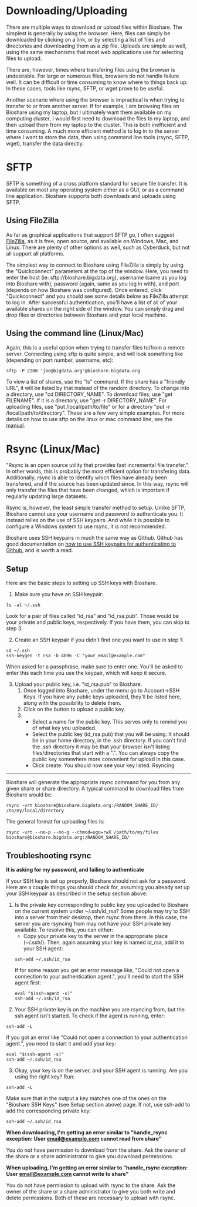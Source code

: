Downloading/Uploading
=====================

There are multiple ways to download or upload files within Bioshare.  The simplest is generally by using the browser.  Here, files can simply be downloaded by clicking on a link, or by selecting a list of files and directories and downloading them as a zip file.  Uploads are simple as well, using the same mechanisms that most web applications use for selecting files to upload.

There are, however, times where transfering files using the browser is undesirable.  For large or numerous files, browsers do not handle failure well.  It can be difficult or time consuming to know where to things back up.  In these cases, tools like rsync, SFTP, or wget prove to be useful.

Another scenario where using the browser is impractical is when trying to transfer to or from another server.  If for example, I am browsing files on Bioshare using my laptop, but I ultimately want them available on my computing cluster, I would first need to download the files to my laptop, and then upload them from my laptop to the cluster.  This is both inefficient and time consuming.  A much more efficient method is to log in to the server where I want to store the data, then using command line tools (rsync, SFTP, wget), transfer the data directly.

SFTP
====

SFTP is something of a cross platform standard for secure file transfer.  It is available on most any operating system either as a GUI, or as a command line application.  Bioshare supports both downloads and uploads using SFTP.

Using FileZilla
---------------
As far as graphical applications that support SFTP go, I often suggest [FileZilla](https://filezilla-project.org), as it is free, open source, and available on Windows, Mac, and Linux.  There are plenty of other options as well, such as Cyberduck, but not all support all platforms.

The simplest way to connect to Bioshare using FileZilla is simply by using the "Quickconnect" parameters at the top of the window.  Here, you need to enter the host (ie: sftp://bioshare.bigdata.org), username (same as you log into Bioshare with), password (again, same as you log in with), and port (depends on how Bioshare was configured).  Once entered, click "Quickconnect" and you should see some details below as FileZilla attempt to log in.  After successful authentication, you'll have a list of all of your available shares on the right side of the window.  You can simply drag and drop files or directories between Bioshare and your local machine.

Using the command line (Linux/Mac)
----------------------------------
Again, this is a useful option when trying to transfer files to/from a remote server.  Connecting using sftp is quite simple, and will look something like (depending on port number, username, etc):
```Shell
sftp -P 2200 'joe@bigdata.org'@bioshare.bigdata.org
```
To view a list of shares, use the "ls" command.  If the share has a "friendly URL", it will be listed by that instead of the random directory.  To change into a directory, use "cd DIRECTORY_NAME".  To download files, use "get FILENAME".  If it is a directory, use "get -r DIRECTORY_NAME".  For uploading files, use "put /local/path/to/file" or for a directory "put -r /local/path/to/directory".  These are a few very simple examples.  For more details on how to use sftp on the linux or mac command line, see the [manual](https://man.openbsd.org/sftp).

Rsync (Linux/Mac)
=================
"Rsync is an open source utility that provides fast incremental file transfer."  In other words, this is probably the most efficient option for transfering data.  Additionally, rsync is able to identify which files have already been transfered, and if the source has been updated since.  In this way, rsync will only transfer the files that have been changed, which is important if regularly updating large datasets.  

Rsync is, however, the least simple transfer method to setup.  Unlike SFTP, Bioshare cannot use your username and password to authenticate you.  It instead relies on the use of SSH keypairs.  And while it is possible to configure a Windows system to use rsync, it is not recommended.

Bioshare uses SSH keypairs in much the same way as Github.  Github has good documentation on [how to use SSH keypairs for authenticating to Github](https://help.github.com/articles/connecting-to-github-with-ssh/), and is worth a read.

Setup
-----
Here are the basic steps to setting up SSH keys with Bioshare.

1.  Make sure you have an SSH keypair:
```Shell
ls -al ~/.ssh
```
Look for a pair of files called "id_rsa" and "id_rsa.pub".  Those would be your private and public keys, respectively.  If you have them, you can skip to step 3.

2.  Create an SSH keypair if you didn't find one you want to use in step 1:
```Shell
cd ~/.ssh
ssh-keygen -t rsa -b 4096 -C "your_email@example.com"
```
When asked for a passphrase, make sure to enter one.  You'll be asked to enter this each time you use the keypair, which will keep it secure.

3.  Upload your public key, i.e. "id_rsa.pub" to Bioshare.  
    1.  Once logged into Bioshare, under the menu go to Account->SSH Keys.  If you have any public keys uploaded, they'll be listed here, along with the possibility to delete them.  
    2.  Click on the button to upload a public key.
    3.  
        *  Select a name for the public key.  This serves only to remind you of what key you uploaded.
        *  Select the public key (id_rsa.pub) that you will be using.  It should be in your home directory, in the .ssh directory.  If you can't find the .ssh directory it may be that your browser isn't listing files/directories that start with a ".".  You can always copy the public key somewhere more convenient for upload in this case.
        *  Click create.  You should now see your key listed.
Rsyncing
--------
Bioshare will generate the appropriate rsync command for you from any given share or share directory.  A typical command to download files from Bioshare would be:
```Shell
rsync -vrt bioshare@bioshare.bigdata.org:/RANDOM_SHARE_ID/ /to/my/local/directory
```
The general format for uploading files is:
```Shell
rsync -vrt --no-p --no-g --chmod=ugo=rwX /path/to/my/files bioshare@bioshare.bigdata.org:/RANDOM_SHARE_ID/
```
Troubleshooting rsync
---------------------
**It is asking for my password, and failing to authenticate**

If your SSH key is set up properly, Bioshare should not ask for a password.  Here are a couple things you should check for, assuming you already set up your SSH keypair as described in the setup section above:
1.  Is the private key corresponding to public key you uploaded to Bioshare on the current system under ~/.ssh/id_rsa?  Some people may try to SSH into a server from their desktop, then rsync from there.  In this case, the server you are rsyncing from may not have your SSH private key available. To resolve this, you can either:
    *  Copy your private key to the server in the appropriate place (~/.ssh/).  Then, again assuming your key is named id_rsa, add it to your SSH agent:
    ```Shell
    ssh-add ~/.ssh/id_rsa
    ```
    If for some reason you get an error message like, "Could not open a connection to your authentication agent.", you'll need to start the SSH agent first:
    ```Shell
    eval "$(ssh-agent -s)"
    ssh-add ~/.ssh/id_rsa
    ```
2.  Your SSH private key is on the machine you are rsyncing from, but the ssh agent isn't started.
To check if the agent is running, enter:
```Shell
ssh-add -L
```
If you got an error like "Could not open a connection to your authentication agent.", you need to start it and add your key:
```Shell
eval "$(ssh-agent -s)"
ssh-add ~/.ssh/id_rsa
```
3.  Okay, your key is on the server, and your SSH agent is running.  Are you using the right key?  Run:
```Shell
ssh-add -L
```
Make sure that in the output a key matches one of the ones on the "Bioshare SSH Keys" (see Setup section above) page.  If not, use ssh-add to add the corresponding private key:
```Shell
ssh-add ~/.ssh/id_rsa
```

**When downloading, I'm getting an error similar to "handle_rsync exception: User email@example.com cannot read from share"**

You do not have permission to download from the share.  Ask the owner of the share or a share administrator to give you download permissions.

**When uploading, I'm getting an error similar to "handle_rsync exception: User email@example.com cannot write to share"**

You do not have permission to upload with rsync to the share.  Ask the owner of the share or a share administrator to give you both write and delete permissions.  Both of these are necessary to upload with rsync.
